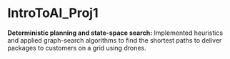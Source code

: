 # IntroToAI_Proj1

**Deterministic planning and state-space search:**
Implemented heuristics and applied graph-search algorithms to find the shortest paths to deliver packages to customers on a grid using drones.
